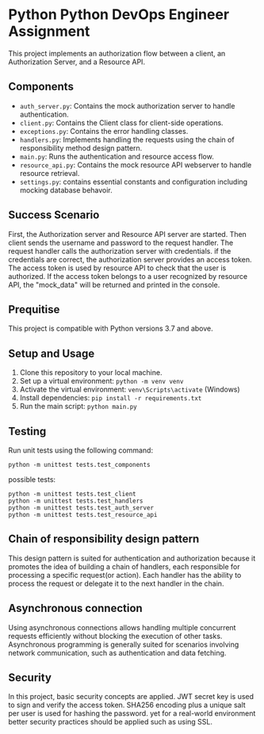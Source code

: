 # Python Python DevOps Engineer Assignment

This project implements an authorization flow between a client, an Authorization Server, and a Resource API.

## Components

- `auth_server.py`: Contains the mock authorization server  to handle authentication.
- `client.py`: Contains the Client class for client-side operations.
- `exceptions.py`: Contains the error handling classes.
- `handlers.py`: Implements handling the requests using the chain of responsibility method design pattern.
- `main.py`: Runs the authentication and resource access flow.
- `resource_api.py`: Contains the mock resource API webserver to handle resource retrieval.
- `settings.py`: contains essential constants and configuration including mocking database behavoir.

## Success Scenario
First, the Authorization server and Resource API server are started. Then client sends the username and password
to the request handler. The request handler calls the authorization server with credentials. if the credentials are correct,
the authorization server provides an access token. The access token is used by resource API to check that the user is authorized.
If the access token belongs to a user recognized by resource API, the "mock_data" will be returned and printed in the console.

## Prequitise
This project is compatible with Python versions 3.7 and above.

## Setup and Usage

1. Clone this repository to your local machine.
2. Set up a virtual environment: `python -m venv venv`
3. Activate the virtual environment: `venv\Scripts\activate` (Windows)
4. Install dependencies: `pip install -r requirements.txt`
5. Run the main script: `python main.py`

## Testing

Run unit tests using the following command:
```
python -m unittest tests.test_components
```
possible tests:
```
python -m unittest tests.test_client
python -m unittest tests.test_handlers
python -m unittest tests.test_auth_server
python -m unittest tests.test_resource_api
```

## Chain of responsibility design pattern
This design pattern is suited for authentication and authorization because it promotes the idea of building a chain of handlers, each responsible for processing a specific request(or action). Each handler has the ability to process the request or delegate it to the next handler in the chain.

## Asynchronous connection
Using asynchronous connections allows handling multiple concurrent requests efficiently without blocking the execution of other tasks. Asynchronous programming is generally suited for scenarios involving network communication, such as authentication and data fetching.

## Security
In this project, basic security concepts are applied. JWT secret key is used to sign and verify the access token. SHA256 encoding plus a unique salt per user is used for hashing the password. yet for a real-world environment better security practices should be applied such as using SSL. 




   
   
